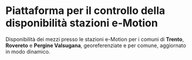# Piattaforma per il controllo della disponibilità stazioni e-Motion

Disponibilità dei mezzi presso le stazioni e-Motion per i comuni di **Trento**, **Rovereto** e **Pergine Valsugana**, georeferenziate e per comune, aggiornato in modo dinamico.
